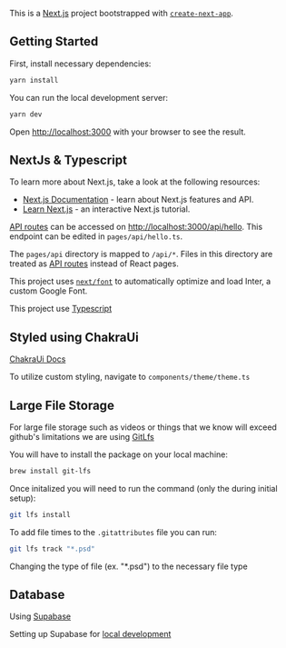 This is a [Next.js](https://nextjs.org/) project bootstrapped with [`create-next-app`](https://github.com/vercel/next.js/tree/canary/packages/create-next-app).

## Getting Started

First, install necessary dependencies:

```bash
yarn install
```

You can run the local development server:

```bash
yarn dev
```

Open [http://localhost:3000](http://localhost:3000) with your browser to see the result.

## NextJs & Typescript

To learn more about Next.js, take a look at the following resources:

- [Next.js Documentation](https://nextjs.org/docs) - learn about Next.js features and API.
- [Learn Next.js](https://nextjs.org/learn) - an interactive Next.js tutorial.

[API routes](https://nextjs.org/docs/api-routes/introduction) can be accessed on [http://localhost:3000/api/hello](http://localhost:3000/api/hello). This endpoint can be edited in `pages/api/hello.ts`.

The `pages/api` directory is mapped to `/api/*`. Files in this directory are treated as [API routes](https://nextjs.org/docs/api-routes/introduction) instead of React pages.

This project uses [`next/font`](https://nextjs.org/docs/basic-features/font-optimization) to automatically optimize and load Inter, a custom Google Font.

This project use [Typescript](https://www.typescriptlang.org/docs/)

## Styled using ChakraUi

[ChakraUi Docs](https://chakra-ui.com/docs/components)

To utilize custom styling, navigate to `components/theme/theme.ts`

## Large File Storage

For large file storage such as videos or things that we know will exceed github's limitations we are using [GitLfs](https://git-lfs.com/)

You will have to install the package on your local machine:

```bash
brew install git-lfs
```

Once initalized you will need to run the command (only the during initial setup):

```bash
git lfs install
```

To add file times to the `.gitattributes` file you can run:

```bash
git lfs track "*.psd"
```

Changing the type of file (ex. "\*.psd") to the necessary file type

## Database

Using [Supabase](https://supabase.com/dashboard/project/tmhgzuhrjfbppddufgld)

Setting up Supabase for [local development](https://supabase.com/docs/guides/getting-started/local-development)
